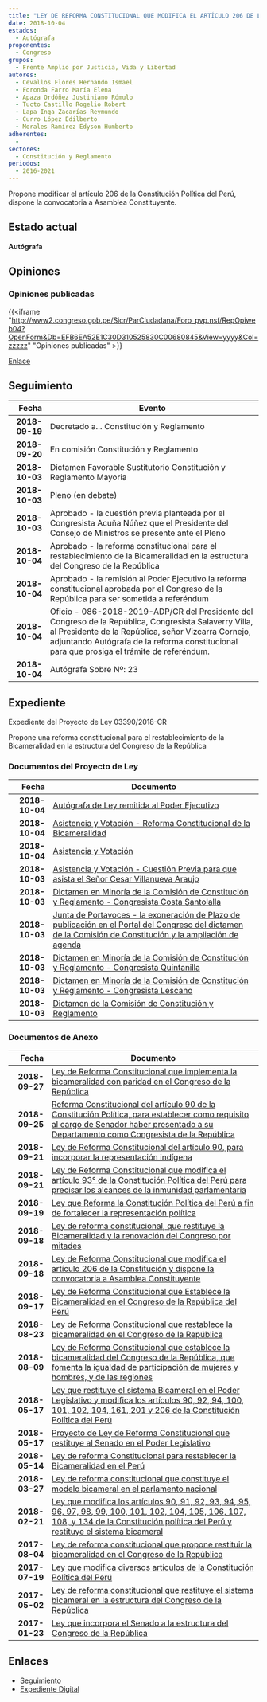 ```yaml
---
title: "LEY DE REFORMA CONSTITUCIONAL QUE MODIFICA EL ARTÍCULO 206 DE LA CONSTITUCIÓN Y DISPONE LA CONVOCATORIA A ASAMBLEA CONSTITUYENTE"
date: 2018-10-04
estados: 
  - Autógrafa
proponentes: 
  - Congreso
grupos: 
  - Frente Amplio por Justicia, Vida y Libertad
autores: 
  - Cevallos Flores Hernando Ismael
  - Foronda Farro María Elena
  - Apaza Ordóñez Justiniano Rómulo
  - Tucto Castillo Rogelio Robert
  - Lapa Inga Zacarías Reymundo
  - Curro López Edilberto
  - Morales Ramírez Edyson Humberto
adherentes: 
  - 
sectores: 
  - Constitución y Reglamento
periodos: 
  - 2016-2021
---
```


Propone modificar el artículo 206 de la Constitución Política del Perú, dispone la convocatoria a Asamblea Constituyente.


## Estado actual

**Autógrafa**

## Opiniones

### Opiniones publicadas

{{<iframe "http://www2.congreso.gob.pe/Sicr/ParCiudadana/Foro_pvp.nsf/RepOpiweb04?OpenForm&Db=EFB6EA52E1C30D310525830C00680845&View=yyyy&Col=zzzzz" "Opiniones publicadas" >}}

[Enlace](http://www2.congreso.gob.pe/Sicr/ParCiudadana/Foro_pvp.nsf/RepOpiweb04?OpenForm&Db=EFB6EA52E1C30D310525830C00680845&View=yyyy&Col=zzzzz)

## Seguimiento

| Fecha | Evento |
|------:|--------|
| **2018-09-19** | Decretado a... Constitución y Reglamento|
| **2018-09-20** | En comisión Constitución y Reglamento|
| **2018-10-03** | Dictamen Favorable Sustitutorio Constitución y Reglamento Mayoria|
| **2018-10-03** | Pleno (en debate)|
| **2018-10-03** | Aprobado - la cuestión previa planteada por el Congresista Acuña Núñez que el Presidente del Consejo de Ministros se presente ante el Pleno|
| **2018-10-04** | Aprobado - la reforma constitucional para el restablecimiento de la Bicameralidad en la estructura del Congreso de la República|
| **2018-10-04** | Aprobado - la remisión al Poder Ejecutivo la reforma constitucional aprobada por el Congreso de la República para ser sometida a referéndum|
| **2018-10-04** | Oficio - 086-2018-2019-ADP/CR del Presidente del Congreso de la República, Congresista Salaverry Villa, al Presidente de la República, señor Vizcarra Cornejo, adjuntando Autógrafa de la reforma constitucional para que prosiga el trámite de referéndum.|
| **2018-10-04** | Autógrafa Sobre Nº: 23|


## Expediente

Expediente del Proyecto de Ley 03390/2018-CR

Propone una reforma constitucional para el restablecimiento de la Bicameralidad en la estructura del Congreso de la República


### Documentos del Proyecto de Ley

| Fecha | Documento |
|------:|--------|
| **2018-10-04** | [Autógrafa de Ley remitida al Poder Ejecutivo](http://www.leyes.congreso.gob.pe/Documentos/2016_2021/Autografas/Ley_y_de_Resolucion_Legislativa/AU0089920181004.pdf) |
| **2018-10-04** | [Asistencia y Votación - Reforma Constitucional de la Bicameralidad](http://www.leyes.congreso.gob.pe/Documentos/2016_2021/Asistencia_y_Votacion/Proyectos_de_Ley/AVR0089920181004.pdf) |
| **2018-10-04** | [Asistencia y Votación](http://www.leyes.congreso.gob.pe/Documentos/2016_2021/Asistencia_y_Votacion/Proyectos_de_Ley/AV0089920181003.pdf) |
| **2018-10-03** | [Asistencia y Votación - Cuestión Previa para que asista el Señor Cesar Villanueva Araujo](http://www.leyes.congreso.gob.pe/Documentos/2016_2021/Asistencia_y_Votacion/Proyectos_de_Ley/AVCP0089920181003.pdf) |
| **2018-10-03** | [Dictamen en Minoría de la Comisión de Constitución y Reglamento - Congresista Costa Santolalla](http://www.leyes.congreso.gob.pe/Documentos/2016_2021/Dictamenes/Proyectos_de_Ley/03185DC04MIN20181003....pdf) |
| **2018-10-03** | [Junta de Portavoces - la exoneración de Plazo de publicación en el Portal del Congreso del dictamen de la Comisión de Constitución y la ampliación de agenda](http://www.leyes.congreso.gob.pe/Documentos/2016_2021/Acuerdos/Junta_Portavoces/AJP0089920181003.pdf) |
| **2018-10-03** | [Dictamen en Minoría de la Comisión de Constitución y Reglamento - Congresista Quintanilla](http://www.leyes.congreso.gob.pe/Documentos/2016_2021/Dictamenes/Proyectos_de_Ley/00899DC04MIN20181003.pdf) |
| **2018-10-03** | [Dictamen en Minoría de la Comisión de Constitución y Reglamento - Congresista Lescano](http://www.leyes.congreso.gob.pe/Documentos/2016_2021/Dictamenes/Proyectos_de_Ley/03185DC04MIN20181003.pdf) |
| **2018-10-03** | [Dictamen de la Comisión de Constitución y Reglamento](http://www.leyes.congreso.gob.pe/Documentos/2016_2021/Dictamenes/Proyectos_de_Ley/00899DC04MAY20181003.pdf) |

### Documentos de Anexo

| Fecha | Documento |
|------:|--------|
| **2018-09-27** | [Ley de Reforma Constitucional que implementa la bicameralidad con paridad en el Congreso de la República](http://www.leyes.congreso.gob.pe/Documentos/2016_2021/Proyectos_de_Ley_y_de_Resoluciones_Legislativas/PL0346120180927..PDF) |
| **2018-09-25** | [Reforma Constitucional del artículo 90 de la Constitución Política, para establecer como requisito al cargo de Senador haber presentado a su Departamento como Congresista de la República](http://www.leyes.congreso.gob.pe/Documentos/2016_2021/Proyectos_de_Ley_y_de_Resoluciones_Legislativas/PL0343420180925..pdf) |
| **2018-09-21** | [Ley de Reforma Constitucional del artículo 90, para incorporar la representación indígena](http://www.leyes.congreso.gob.pe/Documentos/2016_2021/Proyectos_de_Ley_y_de_Resoluciones_Legislativas/PL0342320180921.PDF) |
| **2018-09-21** | [Ley de Reforma Constitucional que modifica el artículo 93° de la Constitución Política del Perú para precisar los alcances de la inmunidad parlamentaria](http://www.leyes.congreso.gob.pe/Documentos/2016_2021/Proyectos_de_Ley_y_de_Resoluciones_Legislativas/PL0342120180921.PDF) |
| **2018-09-19** | [Ley que Reforma la Constitución Política del Perú a fin de fortalecer la representación política](http://www.leyes.congreso.gob.pe/Documentos/2016_2021/Proyectos_de_Ley_y_de_Resoluciones_Legislativas/PL0341120180919..pdf) |
| **2018-09-18** | [Ley de reforma constitucional, que restituye la Bicameralidad y la renovación del Congreso por mitades](http://www.leyes.congreso.gob.pe/Documentos/2016_2021/Proyectos_de_Ley_y_de_Resoluciones_Legislativas/PL0339220180918.pdf) |
| **2018-09-18** | [Ley de Reforma Constitucional que modifica el artículo 206 de la Constitución y dispone la convocatoria a Asamblea Constituyente](http://www.leyes.congreso.gob.pe/Documentos/2016_2021/Proyectos_de_Ley_y_de_Resoluciones_Legislativas/PL0339020180918.pdf) |
| **2018-09-17** | [Ley de Reforma Constitucional que Establece la Bicameralidad en el Congreso de la República del Perú](http://www.leyes.congreso.gob.pe/Documentos/2016_2021/Proyectos_de_Ley_y_de_Resoluciones_Legislativas/PL0338520180917..pdf) |
| **2018-08-23** | [Ley de Reforma Constitucional que restablece la bicameralidad en el Congreso de la República](http://www.leyes.congreso.gob.pe/Documentos/2016_2021/Proyectos_de_Ley_y_de_Resoluciones_Legislativas/PL0325920180823.pdf) |
| **2018-08-09** | [Ley de Reforma Constitucional que establece la bicameralidad del Congreso de la República, que fomenta la igualdad de participación de mujeres y hombres, y de las regiones](http://www.leyes.congreso.gob.pe/Documentos/2016_2021/Proyectos_de_Ley_y_de_Resoluciones_Legislativas/PL0318520180809.pdf) |
| **2018-05-17** | [Ley que restituye el sistema Bicameral en el Poder Legislativo y modifica los artículos 90, 92, 94, 100, 101, 102, 104, 161, 201 y 206 de la Constitución Política del Perú](http://www.leyes.congreso.gob.pe/Documentos/2016_2021/Proyectos_de_Ley_y_de_Resoluciones_Legislativas/PL0288020180517..pdf) |
| **2018-05-17** | [Proyecto de Ley de Reforma Constitucional que restituye al Senado en el Poder Legislativo](http://www.leyes.congreso.gob.pe/Documentos/2016_2021/Proyectos_de_Ley_y_de_Resoluciones_Legislativas/PL0287820180517..pdf) |
| **2018-05-14** | [Ley de reforma Constitucional para restablecer la Bicameralidad en el Perú](http://www.leyes.congreso.gob.pe/Documentos/2016_2021/Proyectos_de_Ley_y_de_Resoluciones_Legislativas/PL0285620180514.pdf) |
| **2018-03-27** | [Ley de reforma constitucional que constituye el modelo bicameral en el parlamento nacional](http://www.leyes.congreso.gob.pe/Documentos/2016_2021/Proyectos_de_Ley_y_de_Resoluciones_Legislativas/PL0262520180323.pdf) |
| **2018-02-21** | [Ley que modifica los artículos 90, 91, 92, 93, 94, 95, 96, 97, 98, 99, 100, 101, 102, 104, 105, 106, 107, 108, y 134 de la Constitución política del Perú y restituye el sistema bicameral](http://www.leyes.congreso.gob.pe/Documentos/2016_2021/Proyectos_de_Ley_y_de_Resoluciones_Legislativas/PL0244720180221.pdf) |
| **2017-08-04** | [Ley de reforma constitucional que propone restituir la bicameralidad en el Congreso de la República](http://www.leyes.congreso.gob.pe/Documentos/2016_2021/Proyectos_de_Ley_y_de_Resoluciones_Legislativas/PL0174020170804..pdf) |
| **2017-07-19** | [Ley que modifica diversos artículos de la Constitución Política del Perú](http://www.leyes.congreso.gob.pe/Documentos/2016_2021/Proyectos_de_Ley_y_de_Resoluciones_Legislativas/PL0167820170719.PDF) |
| **2017-05-02** | [Ley de reforma constitucional que restituye el sistema bicameral en la estructura del Congreso de la República](http://www.leyes.congreso.gob.pe/Documentos/2016_2021/Proyectos_de_Ley_y_de_Resoluciones_Legislativas/PL0132520170502.pdf) |
| **2017-01-23** | [Ley que incorpora el Senado a la estructura del Congreso de la República](http://www.leyes.congreso.gob.pe/Documentos/2016_2021/Proyectos_de_Ley_y_de_Resoluciones_Legislativas/PL0089920170123..pdf) |

## Enlaces 

- [Seguimiento](http://www2.congreso.gob.pe/Sicr/TraDocEstProc/CLProLey2016.nsf/f7fff46988ca05b1052578e100829cc7/d3724cb6c9a621cf0525830c007f69d5?OpenDocument)
- [Expediente Digital](http://www2.congreso.gob.pe/Sicr/TraDocEstProc/CLProLey2016.nsf/f7fff46988ca05b1052578e100829cc7/d3724cb6c9a621cf0525830c007f69d5?OpenDocument&Click=05257FB7005EB655.eb71d0cf91d8294e05256cdf006b5706/$Body/0.1C6C)
